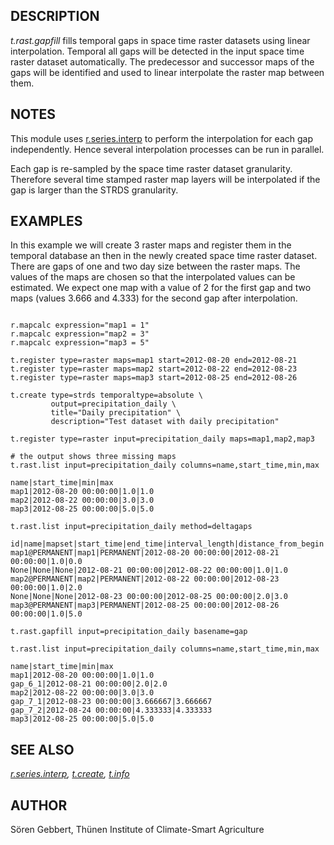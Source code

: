 
## DESCRIPTION

*t.rast.gapfill* fills temporal gaps in space time raster datasets
using linear interpolation. Temporal all gaps will be detected in the input
space time raster dataset automatically. The predecessor and successor maps
of the gaps will be identified and used to linear interpolate the raster
map between them.

## NOTES

This module uses [r.series.interp](r.series.interp.html) to
perform the interpolation for each gap independently. Hence several
interpolation processes can be run in parallel.

Each gap is re-sampled by the space time raster dataset granularity.
Therefore several time stamped raster map layers will be interpolated
if the gap is larger than the STRDS granularity.

## EXAMPLES

In this example we will create 3 raster maps and register them in the
temporal database an then in the newly created space time raster dataset.
There are gaps of one and two day size between the raster maps. The values of
the maps are chosen so that the interpolated values can be estimated.
We expect one map with a value of 2 for the first gap and
two maps (values 3.666 and 4.333) for the second gap after interpolation.

```

r.mapcalc expression="map1 = 1"
r.mapcalc expression="map2 = 3"
r.mapcalc expression="map3 = 5"

t.register type=raster maps=map1 start=2012-08-20 end=2012-08-21
t.register type=raster maps=map2 start=2012-08-22 end=2012-08-23
t.register type=raster maps=map3 start=2012-08-25 end=2012-08-26

t.create type=strds temporaltype=absolute \
         output=precipitation_daily \
         title="Daily precipitation" \
         description="Test dataset with daily precipitation"

t.register type=raster input=precipitation_daily maps=map1,map2,map3

# the output shows three missing maps
t.rast.list input=precipitation_daily columns=name,start_time,min,max

name|start_time|min|max
map1|2012-08-20 00:00:00|1.0|1.0
map2|2012-08-22 00:00:00|3.0|3.0
map3|2012-08-25 00:00:00|5.0|5.0

t.rast.list input=precipitation_daily method=deltagaps

id|name|mapset|start_time|end_time|interval_length|distance_from_begin
map1@PERMANENT|map1|PERMANENT|2012-08-20 00:00:00|2012-08-21 00:00:00|1.0|0.0
None|None|None|2012-08-21 00:00:00|2012-08-22 00:00:00|1.0|1.0
map2@PERMANENT|map2|PERMANENT|2012-08-22 00:00:00|2012-08-23 00:00:00|1.0|2.0
None|None|None|2012-08-23 00:00:00|2012-08-25 00:00:00|2.0|3.0
map3@PERMANENT|map3|PERMANENT|2012-08-25 00:00:00|2012-08-26 00:00:00|1.0|5.0

t.rast.gapfill input=precipitation_daily basename=gap

t.rast.list input=precipitation_daily columns=name,start_time,min,max

name|start_time|min|max
map1|2012-08-20 00:00:00|1.0|1.0
gap_6_1|2012-08-21 00:00:00|2.0|2.0
map2|2012-08-22 00:00:00|3.0|3.0
gap_7_1|2012-08-23 00:00:00|3.666667|3.666667
gap_7_2|2012-08-24 00:00:00|4.333333|4.333333
map3|2012-08-25 00:00:00|5.0|5.0

```

## SEE ALSO

*[r.series.interp](r.series.interp.html),
[t.create](t.create.html),
[t.info](t.info.html)*

## AUTHOR

Sören Gebbert, Thünen Institute of Climate-Smart Agriculture
